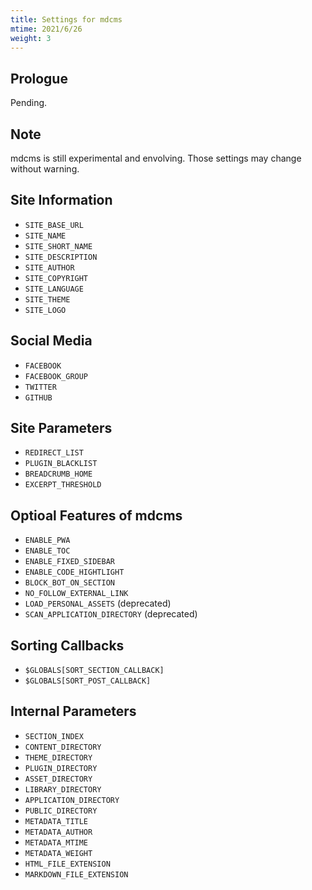 ```yaml
---
title: Settings for mdcms
mtime: 2021/6/26
weight: 3
---
```


## Prologue

Pending.

## Note

mdcms is still experimental and envolving. Those settings may change without warning.

## Site Information

* `SITE_BASE_URL`
* `SITE_NAME`
* `SITE_SHORT_NAME`
* `SITE_DESCRIPTION`
* `SITE_AUTHOR`
* `SITE_COPYRIGHT`
* `SITE_LANGUAGE`
* `SITE_THEME`
* `SITE_LOGO`

## Social Media

* `FACEBOOK`
* `FACEBOOK_GROUP`
* `TWITTER`
* `GITHUB`

## Site Parameters

* `REDIRECT_LIST`
* `PLUGIN_BLACKLIST`
* `BREADCRUMB_HOME`
* `EXCERPT_THRESHOLD`

## Optioal Features of mdcms

* `ENABLE_PWA`
* `ENABLE_TOC`
* `ENABLE_FIXED_SIDEBAR`
* `ENABLE_CODE_HIGHTLIGHT`
* `BLOCK_BOT_ON_SECTION`
* `NO_FOLLOW_EXTERNAL_LINK`
* `LOAD_PERSONAL_ASSETS` (deprecated)
* `SCAN_APPLICATION_DIRECTORY` (deprecated)

## Sorting Callbacks

* `$GLOBALS[SORT_SECTION_CALLBACK]`
* `$GLOBALS[SORT_POST_CALLBACK]`

## Internal Parameters

* `SECTION_INDEX`
* `CONTENT_DIRECTORY`
* `THEME_DIRECTORY`
* `PLUGIN_DIRECTORY`
* `ASSET_DIRECTORY`
* `LIBRARY_DIRECTORY`
* `APPLICATION_DIRECTORY`
* `PUBLIC_DIRECTORY`
* `METADATA_TITLE`
* `METADATA_AUTHOR`
* `METADATA_MTIME`
* `METADATA_WEIGHT`
* `HTML_FILE_EXTENSION`
* `MARKDOWN_FILE_EXTENSION`

